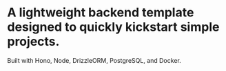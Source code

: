 # A lightweight backend template designed to quickly kickstart simple projects.

Built with Hono, Node, DrizzleORM, PostgreSQL, and Docker.
